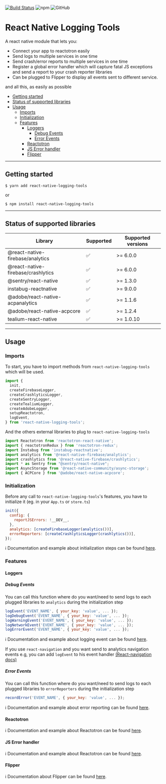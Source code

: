 [![Build Status](https://travis-ci.org/imranMnts/react-native-logging-tools.svg?branch=develop)](https://travis-ci.org/imranMnts/react-native-logging-tools)
![npm](https://img.shields.io/npm/v/react-native-logging-tools.svg)
![GitHub](https://img.shields.io/github/license/imranMnts/react-native-logging-tools.svg)

# React Native Logging Tools

A react native module that lets you:
 - Connect your app to reactotron easily
 - Send logs to multiple services in one time
 - Send crash/error reports to multiple services in one time
 - Register a global error handler which will capture fatal JS exceptions and send a report to your crash reporter libraries
 - Can be plugged to Flipper to display all events sent to different service.

and all this, as easily as possible

- [Getting started](#getting-started)
- [Status of supported libraries](#status-of-supported-libraries)
- [Usage](#usage)
    - [Imports](#imports)
    - [Initialization](#initialization)
    - [Features](#features)
        - [Loggers](#loggers)
            - [Debug Events](#debug-events)
            - [Error Events](#error-events)
        - [Reactotron](#reactotron)
        - [JS Error handler](#js-error-handler)
        - [Flipper](#flipper)

---

## Getting started

`$ yarn add react-native-logging-tools`

or

`$ npm install react-native-logging-tools`

---

## Status of supported libraries

|Library             |Supported        |Supported versions
|----------------|-------------|-------------|
|@react-native-firebase/analytics|:white_check_mark:| \>= 6.0.0
|@react-native-firebase/crashlytics|:white_check_mark:| \>= 6.0.0
|@sentry/react-native|:white_check_mark:| \>= 1.3.0
|instabug-reactnative|:white_check_mark:| \>= 9.0.0
|@adobe/react-native-acpanalytics|:white_check_mark:| \>= 1.1.6
|@adobe/react-native-acpcore|:white_check_mark:| \>= 1.2.4
|tealium-react-native|:white_check_mark:| \>= 1.0.10

---

## Usage

### Imports

To start, you have to import methods from `react-native-logging-tools` which will be used.
```javascript
import {
  init,
  createFirebaseLogger,
  createCrashlyticsLogger,
  createSentryLogger,
  createTealiumLogger,
  createAdobeLogger,
  setupReactotron,
  logEvent,
} from 'react-native-logging-tools';
```

And the others external libraries to plug to `react-native-logging-tools`
```javascript
import Reactotron from 'reactotron-react-native';
import { reactotronRedux } from 'reactotron-redux';
import Instabug from 'instabug-reactnative';
import analytics from '@react-native-firebase/analytics';
import crashlytics from '@react-native-firebase/crashlytics';
import * as Sentry from "@sentry/react-native";
import AsyncStorage from '@react-native-community/async-storage';
import { ACPCore } from '@adobe/react-native-acpcore';
```

### Initialization

Before any call to `react-native-logging-tools`'s features, you have to initialize it (eg. in your `App.ts` or `store.ts`)

```javascript
init({
  config: {
    reportJSErrors: !__DEV__,
  },
  analytics: [createFirebaseLogger(analytics())],
  errorReporters: [createCrashlyticsLogger(crashlytics())],
});
```

:information_source: Documentation and example about initialization steps can be found [here](./REFERENCE_API.md#init).

### Features

#### Loggers

##### Debug Events

You can call this function where do you want/need to send logs to each plugged libraries to `analytics` during the initialization step

```javascript
logEvent('EVENT_NAME', { your_key: 'value', ... });
logDebugEvent('EVENT_NAME', { your_key: 'value', ... });
logWarningEvent('EVENT_NAME', { your_key: 'value', ... });
logNetworkEvent('EVENT_NAME', { your_key: 'value', ... });
logErrorEvent('EVENT_NAME', { your_key: 'value', ... });
```

:information_source: Documentation and example about logging event can be found [here](./REFERENCE_API.md#logEvent).

If you use `react-navigation` and you want send to analytics navigation events e.g, you can add `logEvent` to his event handler [(React-navigation docs)](https://reactnavigation.org/docs/navigation-events/)


##### Error Events

You can call this function where do you want/need to send logs to each plugged libraries to `errorReporters` during the initialization step

```javascript
recordError('EVENT_NAME', { your_key: 'value', ... });
```

:information_source: Documentation and example about error reporting can be found [here](./REFERENCE_API.md#recordError).

#### Reactotron

:information_source: Documentation and example about Reactotron can be found [here](./REFERENCE_API.md#setupreactotron).

#### JS Error handler

:information_source: Documentation and example about Reactotron can be found [here](./REFERENCE_API.md#init).

#### Flipper

:information_source: Documentation about Flipper can be found [here](./REFERENCE_API.md#flipper).

